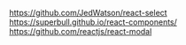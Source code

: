 https://github.com/JedWatson/react-select
https://superbull.github.io/react-components/
https://github.com/reactjs/react-modal